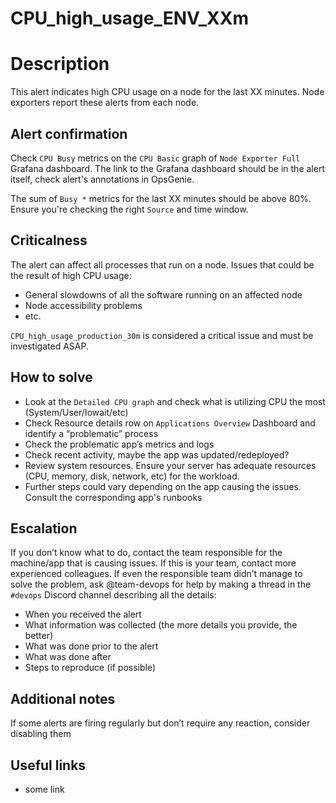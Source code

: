 # CPU_high_usage_ENV_XXm

# Description

This alert indicates high CPU usage on a node for the last XX minutes.
Node exporters report these alerts from each node.

## Alert confirmation

Check `CPU Busy` metrics on the `CPU Basic` graph of `Node Exporter Full` Grafana dashboard. The link to the Grafana dashboard should be in the alert itself, check alert's annotations in OpsGenie.

The sum of `Busy *` metrics for the last XX minutes should be above 80%. Ensure you're checking the right `Source` and time window.

## Criticalness

The alert can affect all processes that run on a node. Issues that could be the result of high CPU usage:

- General slowdowns of all the software running on an affected node
- Node accessibility problems
- etc.

`CPU_high_usage_production_30m` is considered a critical issue and must be investigated ASAP.

## How to solve

- Look at the `Detailed CPU graph` and check what is utilizing CPU the most (System/User/Iowait/etc)
- Check Resource details row on `Applications Overview` Dashboard and identify a “problematic” process
- Check the problematic app’s metrics and logs
- Check recent activity, maybe the app was updated/redeployed?
- Review system resources. Ensure your server has adequate resources (CPU, memory, disk, network, etc) for the workload.
- Further steps could vary depending on the app causing the issues. Consult the corresponding app's runbooks

## Escalation

If you don’t know what to do, contact the team responsible for the machine/app that is causing issues. If this is your team, contact more experienced colleagues. If even the responsible team didn’t manage to solve the problem, ask @team-devops for help by making a thread in the `#devops` Discord channel describing all the details:

- When you received the alert
- What information was collected (the more details you provide, the better)
- What was done prior to the alert
- What was done after
- Steps to reproduce (if possible)

## Additional notes

If some alerts are firing regularly but don’t require any reaction, consider disabling them

## Useful links

- some link
